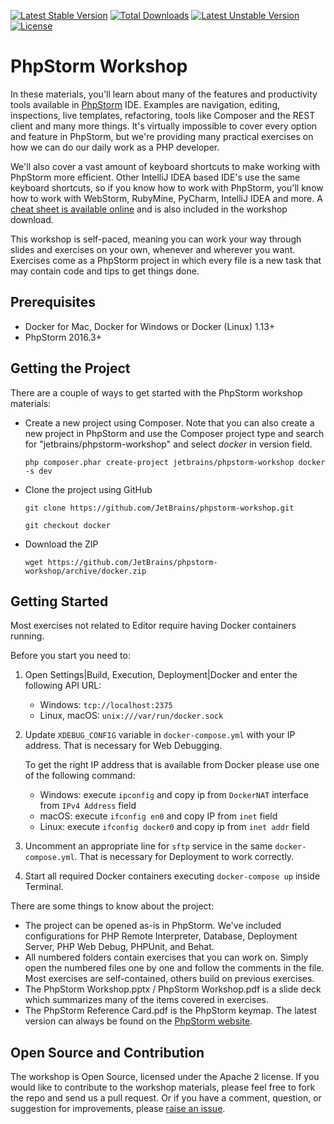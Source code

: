 [![Latest Stable Version](https://poser.pugx.org/jetbrains/phpstorm-workshop/v/stable.png)](https://packagist.org/packages/jetbrains/phpstorm-workshop) [![Total Downloads](https://poser.pugx.org/jetbrains/phpstorm-workshop/downloads.png)](https://packagist.org/packages/jetbrains/phpstorm-workshop) [![Latest Unstable Version](https://poser.pugx.org/jetbrains/phpstorm-workshop/v/unstable.png)](https://packagist.org/packages/jetbrains/phpstorm-workshop) [![License](https://poser.pugx.org/jetbrains/phpstorm-workshop/license.png)](https://packagist.org/packages/jetbrains/phpstorm-workshop)

# PhpStorm Workshop

In these materials, you'll learn about many of the features and productivity tools available in [PhpStorm](http://www.jetbrains.com/phpstorm) IDE. 
Examples are navigation, editing, inspections, live templates, refactoring, tools like Composer and the REST client and many more things.
 It's virtually impossible to cover every option and feature in PhpStorm, but we're providing many practical exercises on how we can do our daily work as a PHP developer.

We'll also cover a vast amount of keyboard shortcuts to make working with PhpStorm more efficient. Other IntelliJ IDEA 
based IDE's use the same keyboard shortcuts, so if you know how to work with PhpStorm, you'll know how to work with 
WebStorm, RubyMine, PyCharm, IntelliJ IDEA and more. A [cheat sheet is available online](http://bit.ly/1Ni0XJ0) 
and is also included in the workshop download.

This workshop is self-paced, meaning you can work your way through slides and exercises on your own, whenever and wherever you want. 
Exercises come as a PhpStorm project in which every file is a new task that may contain code and tips to get things done.

## Prerequisites

* Docker for Mac, Docker for Windows or Docker (Linux) 1.13+
* PhpStorm 2016.3+

## Getting the Project
There are a couple of ways to get started with the PhpStorm workshop materials:

* Create a new project using Composer. Note that you can also create a new project in PhpStorm 
and use the Composer project type and search for "jetbrains/phpstorm-workshop" and select *docker* in version field.

    ``php composer.phar create-project jetbrains/phpstorm-workshop docker -s dev``

* Clone the project using GitHub

    ``git clone https://github.com/JetBrains/phpstorm-workshop.git``
    
    ``git checkout docker``

* Download the ZIP

    ``wget https://github.com/JetBrains/phpstorm-workshop/archive/docker.zip``

## Getting Started
Most exercises not related to Editor require having Docker containers running. 

Before you start you need to:
1. Open Settings|Build, Execution, Deployment|Docker and enter the following API URL:

    * Windows:  `tcp://localhost:2375`
    * Linux, macOS: `unix:///var/run/docker.sock`


2. Update `XDEBUG_CONFIG` variable in `docker-compose.yml` with your IP address. That is necessary for Web Debugging.
 
    To get the right IP address that is available from Docker please use one of the following command:
    
    * Windows:  execute `ipconfig` and copy ip from `DockerNAT` interface from `IPv4 Address` field
    * macOS: execute `ifconfig en0` and copy IP from `inet` field
    * Linux: execute `ifconfig docker0` and copy ip from `inet addr` field

3. Uncomment an appropriate line for `sftp` service in the same `docker-compose.yml`. That is necessary for Deployment to work correctly.
4. Start all required Docker containers executing `docker-compose up` inside Terminal.

There are some things to know about the project:

* The project can be opened as-is in PhpStorm. We've included configurations for PHP Remote Interpreter, Database, Deployment Server, PHP Web Debug, PHPUnit, and Behat.
* All numbered folders contain exercises that you can work on. Simply open the numbered files one by one and follow the comments in the file. Most exercises are self-contained, others build on previous exercises.
* The PhpStorm Workshop.pptx / PhpStorm Workshop.pdf is a slide deck which summarizes many of the items covered in exercises.
* The PhpStorm Reference Card.pdf is the PhpStorm keymap. The latest version can always be found on the [PhpStorm website](http://bit.ly/1Ni0XJ0).

## Open Source and Contribution
The workshop is Open Source, licensed under the Apache 2 license. If you would like to contribute to the workshop materials, 
please feel free to fork the repo and send us a pull request. Or if you have a comment, question, or suggestion for improvements, 
please [raise an issue](https://github.com/JetBrains/phpstorm-workshop/issues).